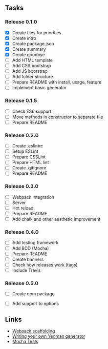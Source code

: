 ## Tasks
### Release 0.1.0
- [x] Create files for priorities
- [x] Create intro
- [x] Create package.json
- [x] Create summary
- [x] Create goodbye
- [ ] Add HTML template
- [ ] Add CSS bootstrap
- [ ] Add JS bootstrap
- [ ] Add folder structure
- [ ] Prepare README with install, usage, feature
- [ ] Implement basic generator

### Release 0.1.5
- [ ] Check ES6 support
- [ ] Move methods in constructor to separate file
- [ ] Prepare README

### Release 0.2.0
- [ ] Create .eslintrc
- [ ] Setup ESLint
- [ ] Prepare CSSLint
- [ ] Prepare HTML lint
- [ ] Create .gitignore
- [ ] Prepare README

### Release 0.3.0
- [ ] Webpack integration
- [ ] Server
- [ ] Hot reload
- [ ] Prepare README
- [ ] Add chalk and other aesthetic improvement

### Release 0.4.0
- [ ] Add testing framework
- [ ] Add BDD (Mocha)
- [ ] Prepare README
- [ ] Create banners
- [ ] Check how releases work (tags)
- [ ] Include Travis

### Release 0.5.0
- [ ] Create npm package
- [ ] Add support to options


## Links
*   [Webpack scaffolding](https://webpack.js.org/guides/scaffolding/)
*   [Writing your own Yeoman generator](https://yeoman.io/authoring/index.html)
*   [Mocha Tests](https://mochajs.org/#installation)
